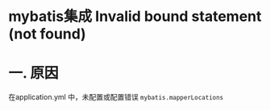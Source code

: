 # mybatis集成 Invalid bound statement (not found)

# 一. 原因
在application.yml 中，未配置或配置错误 `mybatis.mapperLocations`
